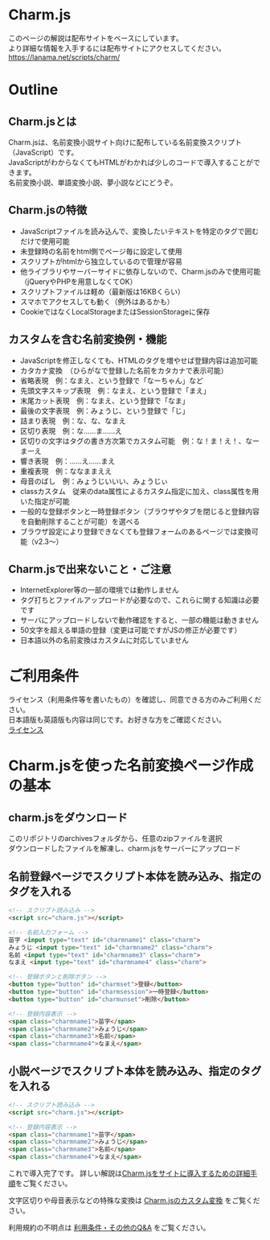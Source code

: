 # Charm.js
このページの解説は配布サイトをベースにしています。  
より詳細な情報を入手するには配布サイトにアクセスしてください。  
https://lanama.net/scripts/charm/


# Outline

## Charm.jsとは
Charm.jsは、名前変換小説サイト向けに配布している名前変換スクリプト（JavaScript）です。  
JavaScriptがわからなくてもHTMLがわかれば少しのコードで導入することができます。  
名前変換小説、単語変換小説、夢小説などにどうぞ。

## Charm.jsの特徴
- JavaScriptファイルを読み込んで、変換したいテキストを特定のタグで囲むだけで使用可能
- 未登録時の名前をhtml側でページ毎に設定して使用
- スクリプトがhtmlから独立しているので管理が容易
- 他ライブラリやサーバーサイドに依存しないので、Charm.jsのみで使用可能（jQueryやPHPを用意しなくてOK）
- スクリプトファイルは軽め（最新版は16KBくらい）
- スマホでアクセスしても動く（例外はあるかも）
- CookieではなくLocalStorageまたはSessionStorageに保存

## カスタムを含む名前変換例・機能
- JavaScriptを修正しなくても、HTMLのタグを増やせば登録内容は追加可能
- カタカナ変換　（ひらがなで登録した名前をカタカナで表示可能）
- 省略表現　例：なまえ、という登録で「なーちゃん」など
- 先頭文字スキップ表現　例：なまえ、という登録で「まえ」
- 末尾カット表現　例：なまえ、という登録で「なま」
- 最後の文字表現　例：みょうじ、という登録で「じ」
- 詰まり表現　例：な、な、なまえ
- 区切り表現　例：な……ま……え
- 区切りの文字はタグの書き方次第でカスタム可能　例：な！ま！え！、なーまーえ
- 響き表現　例：……え……まえ
- 重複表現　例：ななままええ
- 母音のばし　例：みょうじいいい、みょうじぃ
- classカスタム　従来のdata属性によるカスタム指定に加え、class属性を用いた指定が可能
- 一般的な登録ボタンと一時登録ボタン（ブラウザやタブを閉じると登録内容を自動削除することが可能）を選べる
- ブラウザ設定により登録できなくても登録フォームのあるページでは変換可能（v2.3～）

## Charm.jsで出来ないこと・ご注意
- InternetExplorer等の一部の環境では動作しません
- タグ打ちとファイルアップロードが必要なので、これらに関する知識は必要です
- サーバにアップロードしないで動作確認をすると、一部の機能は動きません
- 50文字を超える単語の登録（変更は可能ですがJSの修正が必要です）
- 日本語以外の名前変換はカスタムに対応していません

  
# ご利用条件
  
ライセンス（利用条件等を書いたもの）を確認し、同意できる方のみご利用ください。  
日本語版も英語版も内容は同じです。お好きな方をご確認ください。  
[ライセンス](LICENSE.txt)


# Charm.jsを使った名前変換ページ作成の基本

## charm.jsをダウンロード
このリポジトリのarchivesフォルダから、任意のzipファイルを選択  
ダウンロードしたファイルを解凍し、charm.jsをサーバーにアップロード

## 名前登録ページでスクリプト本体を読み込み、指定のタグを入れる
```html
<!-- スクリプト読み込み -->
<script src="charm.js"></script>
```
```html
<!-- 名前入力フォーム -->
苗字 <input type="text" id="charmname1" class="charm">
みょうじ <input type="text" id="charmname2" class="charm">
名前 <input type="text" id="charmname3" class="charm">
なまえ <input type="text" id="charmname4" class="charm">

<!-- 登録ボタンと削除ボタン -->
<button type="button" id="charmset">登録</button>
<button type="button" id="charmsession">一時登録</button>
<button type="button" id="charmunset">削除</button>

<!-- 登録内容表示 -->
<span class="charmname1">苗字</span>
<span class="charmname2">みょうじ</span>
<span class="charmname3">名前</span>
<span class="charmname4">なまえ</span>
```
## 小説ページでスクリプト本体を読み込み、指定のタグを入れる

```html
<!-- スクリプト読み込み -->
<script src="charm.js"></script>
```
```html
<!-- 登録内容表示 -->
<span class="charmname1">苗字</span>
<span class="charmname2">みょうじ</span>
<span class="charmname3">名前</span>
<span class="charmname4">なまえ</span>
```
これで導入完了です。
詳しい解説は[Charm.jsをサイトに導入するための詳細手順](Tutorial.md)をご覧ください。

文字区切りや母音表示などの特殊な変換は [Charm.jsのカスタム変換](Custom.md) をご覧ください。

利用規約の不明点は [利用条件・その他のQ&A](FandA.md) をご覧ください。
